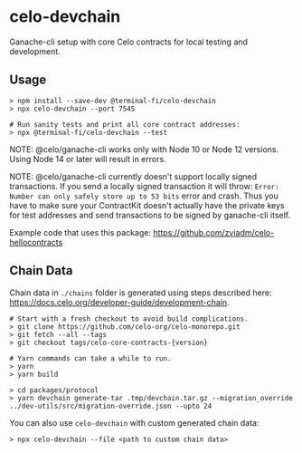 # celo-devchain

Ganache-cli setup with core Celo contracts for local testing and development.

## Usage

```
> npm install --save-dev @terminal-fi/celo-devchain
> npx celo-devchain --port 7545
```

```
# Run sanity tests and print all core contract addresses:
> npx @terminal-fi/celo-devchain --test
```

NOTE: @celo/ganache-cli works only with Node 10 or Node 12 versions. Using Node 14 or later
will result in errors.

NOTE: @celo/ganache-cli currently doesn't support locally signed transactions. If you send
a locally signed transaction it will throw: `Error: Number can only safely store up to 53 bits`
error and crash. Thus you have to make sure your ContractKit doesn't actually have the private
keys for test addresses and send transactions to be signed by ganache-cli itself.

Example code that uses this package: https://github.com/zviadm/celo-hellocontracts

## Chain Data

Chain data in `./chains` folder is generated using steps described here: https://docs.celo.org/developer-guide/development-chain.
```
# Start with a fresh checkout to avoid build complications.
> git clone https://github.com/celo-org/celo-monorepo.git
> git fetch --all --tags
> git checkout tags/celo-core-contracts-{version}

# Yarn commands can take a while to run.
> yarn
> yarn build

> cd packages/protocol
> yarn devchain generate-tar .tmp/devchain.tar.gz --migration_override ../dev-utils/src/migration-override.json --upto 24
```

You can also use `celo-devchain` with custom generated chain data:
```
> npx celo-devchain --file <path to custom chain data>
```

